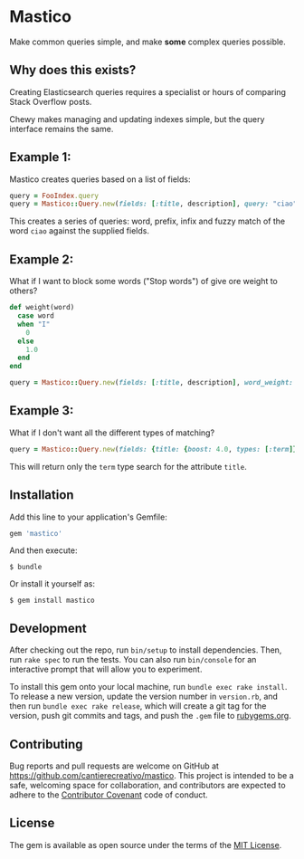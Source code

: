 # Mastico

Make common queries simple, and make **some** complex queries possible.


## Why does this exists?

Creating Elasticsearch queries requires a specialist or hours of comparing Stack Overflow posts.

Chewy makes managing and updating indexes simple, but the query interface remains the same.

## Example 1:

Mastico creates queries based on a list of fields:

```ruby
query = FooIndex.query
query = Mastico::Query.new(fields: [:title, description], query: "ciao").perform(query)
```
This creates a series of queries: word, prefix, infix and fuzzy match of the word `ciao` against the supplied fields.

## Example 2:

What if I want to block some words ("Stop words") of give ore weight to others?

```ruby
def weight(word)
  case word
  when "I"
    0
  else
    1.0
  end
end

query = Mastico::Query.new(fields: [:title, description], word_weight: method(:weight), query: "I like cheese").perform(query)
```

## Example 3:

What if I don't want all the different types of matching?

```ruby
query = Mastico::Query.new(fields: {title: {boost: 4.0, types: [:term]} }, query: "Simple").perform(query)
```
This will return only the `term` type search for the attribute `title`.


## Installation

Add this line to your application's Gemfile:

```ruby
gem 'mastico'
```

And then execute:

    $ bundle

Or install it yourself as:

    $ gem install mastico

## Development

After checking out the repo, run `bin/setup` to install dependencies. Then, run `rake spec` to run the tests. You can also run `bin/console` for an interactive prompt that will allow you to experiment.

To install this gem onto your local machine, run `bundle exec rake install`. To release a new version, update the version number in `version.rb`, and then run `bundle exec rake release`, which will create a git tag for the version, push git commits and tags, and push the `.gem` file to [rubygems.org](https://rubygems.org).

## Contributing

Bug reports and pull requests are welcome on GitHub at https://github.com/cantierecreativo/mastico. This project is intended to be a safe, welcoming space for collaboration, and contributors are expected to adhere to the [Contributor Covenant](http://contributor-covenant.org) code of conduct.


## License

The gem is available as open source under the terms of the [MIT License](http://opensource.org/licenses/MIT).

